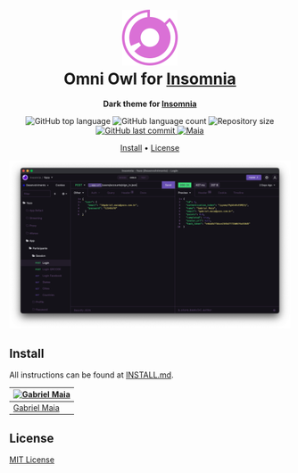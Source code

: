 <h1 align="center">
  <br>
  <img src="https://raw.githubusercontent.com/gabrielmaialva33/insomnia-owl-theme/master/.github/assets/icon.png" alt="Omni OWL Logo" width="100">
  <br>
  Omni Owl for <a href="https://insomnia.rest">Insomnia</a>
  <br>
</h1>

<p align="center">
  <strong>Dark theme for <a href="https://insomnia.rest">Insomnia</a></strong>
</p>

<p align="center">
  <img src="https://img.shields.io/github/languages/top/gabrielmaialva33/insomnia-owl-theme?style=flat&logo=appveyor" alt="GitHub top language" >
  <img src="https://img.shields.io/github/languages/count/gabrielmaialva33/insomnia-owl-theme?style=flat&logo=appveyor" alt="GitHub language count" >
  <img src="https://img.shields.io/github/repo-size/gabrielmaialva33/insomnia-owl-theme?style=flat&logo=appveyor" alt="Repository size" >
  <a href="https://github.com/gabrielmaialva33/insomnia-owl-theme/commits/master">
    <img src="https://img.shields.io/github/last-commit/gabrielmaialva33/insomnia-owl-theme?style=flat&logo=appveyor" alt="GitHub last commit" >
    <img src="https://img.shields.io/badge/made%20by-Maia-15c3d6?style=flat&logo=appveyor" alt="Maia" >
  </a>
</p>

<p align="center">
  <a href="#install">Install</a> •
  <a href="#license">License</a>
</p>

<p align="center">
  <img alt="Omni Owl screnshoot for Insomnia" src="./screenshot.png">
</p>

## Install

All instructions can be found at [INSTALL.md](./INSTALL.md).

| [![Gabriel Maia](https://avatars.githubusercontent.com/u/26732067?size=100)](https://github.com/demartini) |
| ---------------------------------------------------------------------------------------------------------- |
| [Gabriel Maia](https://github.com/gabrielmaialva33)                                                        |

## License

[MIT License](./LICENSE.md)
